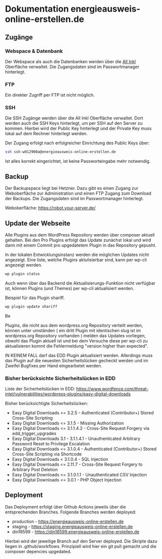# Dokumentation energieausweis-online-erstellen.de

## Zugänge

### Webspace & Datenbank

Der Webspace als auch die Datenbanken werden über die [All Inkl](https://kas.all-inkl.com/) Oberfläche verwaltet. Die Zugangsdaten sind im Passwortmanager hinterlegt.

### FTP

Ein direkter Zugriff per FTP ist nicht möglich.

### SSH

Die SSH Zugänge werden über die All Inkl Oberfläche verwaltet. Dort werden auch die SSH Keys hinterlegt, um per SSH auf den Server zu kommen. Hierbei wird der Public Key hinterlegt und der Private Key muss lokal auf dem Rechner hinterlegt werden.

Der Zugang erfolgt nach erfolgreicher Einrichtung des Public Keys über:

```bash
ssh ssh-w012900a@energieausweis-online-erstellen.de
```

Ist alles korrekt eingerichtet, ist keine Passworteingabe mehr notwendig.

## Backup

Der Backupspace liegt bei Hetzner. Dazu gibt es einen Zugang zur Weboberfläche zur Administration und einen FTP Zugang zum Download der Backups. Die Zugangsdaten sind im Passwortmanager hinterlegt.

Weboberfläche: https://robot.your-server.de/

## Update der Webseite

Alle Plugins aus dem WordPress Repository werden über composer aktuell gehalten. Bei den Pro Plugins erfolgt das Update zunächst lokal und wird dann mit einem Commit pro upgedatetem Plugin in das Repository gepusht. 

In der lokalen Entwicklungsinstanz werden die möglichen Updates nicht angezeigt. 
Eine liste, welche Plugins aktulisierbar sind, kann per wp-cli angezeigt werden.
```bash
wp plugin status
```

Auch wenn über das Backend die Aktualisierungs-Funktion nicht verfügbar ist, können Plugins (und Themes) per wp-cli aktualisiert werden.

Beispiel für das Plugin shariff.
```bash
wp plugin update shariff
```
Be

Plugins, die nicht aus dem wordpress.org Repository verteilt werden, können unter umständen ( ein dritt Plugin  mit  identischen slug ist im wordpress.org Repository vorhanden ) melden das  Updates vorliegen, obwohl das Plugin aktuell ist und bei dem Versuche diese per wp-cli zu aktualisieren kommt die Fehlermeldung 
"version higher than expected".

IN KEINEM FALL darf das EDD Plugin aktualisiert werden. Allerdings muss das Plugin auf die neuesten Sicherheitslücken gecheckt werden und im Zweifel Bugfixes per Hand eingearbetet werden.

### Bisher berücksichte Sicherheitslücken in EDD

Liste der Sicherheitslücken in EDD:
https://www.wordfence.com/threat-intel/vulnerabilities/wordpress-plugins/easy-digital-downloads

Bisher berücksichtigte Sicherheitslücken:

- Easy Digital Downloads <= 3.2.5 - Authenticated (Contributor+) Stored Cross-Site Scripting
- Easy Digital Downloads <= 3.1.5 - Missing Authorization
- Easy Digital Downloads <= 3.1.1.4.2 - Cross-Site Request Forgery via edd_trigger_upgrades
- Easy Digital Downloads 3.1 - 3.1.1.4.1 - Unauthenticated Arbitrary Password Reset to Privilege Escalation
- Easy Digital Downloads <= 3.1.0.4 - Authenticated (Contributor+) Stored Cross-Site Scripting via Shortcode
- Easy Digital Downloads < 3.1.0.4 - SQL Injection
- Easy Digital Downloads <= 2.11.7 - Cross-Site Request Forgery to Arbitrary Post Deletion
- Easy Digital Downloads <= 3.1.0.1.1 - Unauthenticated CSV Injection
- Easy Digital Downloads <= 3.0.1 - PHP Object Injection

## Deployment

Das Deployment erfolgt über Github Actions jeweils über die entsprechenden Branches. Folgende Branches werden deployed:

- production - https://energieausweis-online-erstellen.de
- staging - https://staging.energieausweis-online-erstellen.de
- din18599 - https://din18599.energieausweis-online-erstellen.de

Hierbei wird der jeweilige Branch auf den Server deployed. Die Skripte dazu liegen in .github/workflows. Prinzipiell wird hier ein git pull gemacht und die composer depencies upgedated.



